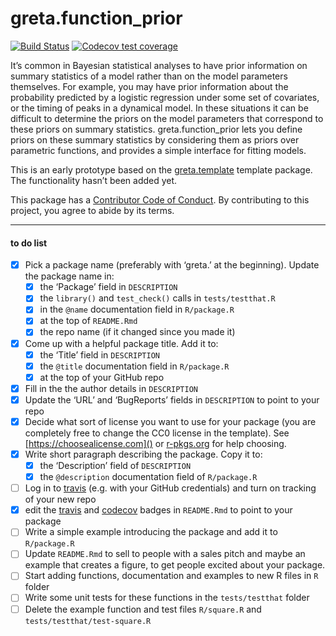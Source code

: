 
<!-- README.md is generated from README.Rmd. Please edit that file -->

# greta.function\_prior

<!-- badges: start -->

<!-- once you've signed into travis and set it to wath your new repository, you can edit the following badges to point to your repo -->

[![Build
Status](https://travis-ci.org/goldingn/greta.function_prior.svg?branch=master)](https://travis-ci.org/%3Cuser%3E/%3Crepo%3E)
[![Codecov test
coverage](https://codecov.io/gh/goldingn/greta.function_prior/branch/master/graph/badge.svg)](https://codecov.io/gh/goldingn/greta.function_prior?branch=master)
<!-- badges: end -->

It’s common in Bayesian statistical analyses to have prior information
on summary statistics of a model rather than on the model parameters
themselves. For example, you may have prior information about the
probability predicted by a logistic regression under some set of
covariates, or the timing of peaks in a dynamical model. In these
situations it can be difficult to determine the priors on the model
parameters that correspond to these priors on summary statistics.
greta.function\_prior lets you define priors on these summary statistics
by considering them as priors over parametric functions, and provides a
simple interface for fitting models.

This is an early prototype based on the
[greta.template](https://github.com/greta-dev/greta.template) template
package. The functionality hasn’t been added yet.

This package has a [Contributor Code of Conduct](CODE_OF_CONDUCT.md). By
contributing to this project, you agree to abide by its terms.

-----

#### to do list

  - [x] Pick a package name (preferably with ‘greta.’ at the beginning).
    Update the package name in:
      - [x] the ‘Package’ field in `DESCRIPTION`
      - [x] the `library()` and `test_check()` calls in
        `tests/testthat.R`
      - [x] in the `@name` documentation field in `R/package.R`
      - [x] at the top of `README.Rmd`
      - [x] the repo name (if it changed since you made it)
  - [x] Come up with a helpful package title. Add it to:
      - [x] the ‘Title’ field in `DESCRIPTION`
      - [x] the `@title` documentation field in `R/package.R`
      - [x] at the top of your GitHub repo
  - [x] Fill in the the author details in `DESCRIPTION`
  - [x] Update the ‘URL’ and ‘BugReports’ fields in `DESCRIPTION` to
    point to your repo
  - [x] Decide what sort of license you want to use for your package
    (you are completely free to change the CC0 license in the template).
    See [https://choosealicense.com]() or
    [r-pkgs.org](https://r-pkgs.org/description.html#license) for help
    choosing.
  - [x] Write short paragraph describing the package. Copy it to:
      - [x] the ‘Description’ field of `DESCRIPTION`
      - [x] the `@description` documentation field of `R/package.R`
  - [ ] Log in to [travis](https://travis-ci.org) (e.g. with your GitHub
    credentials) and turn on tracking of your new repo
  - [x] edit the [travis](https://travis-ci.org) and
    [codecov](https://codecov.io) badges in `README.Rmd` to point to
    your package
  - [ ] Write a simple example introducing the package and add it to
    `R/package.R`
  - [ ] Update `README.Rmd` to sell to people with a sales pitch and
    maybe an example that creates a figure, to get people excited about
    your package.
  - [ ] Start adding functions, documentation and examples to new R
    files in `R` folder
  - [ ] Write some unit tests for these functions in the
    `tests/testthat` folder
  - [ ] Delete the example function and test files `R/square.R` and
    `tests/testthat/test-square.R`
